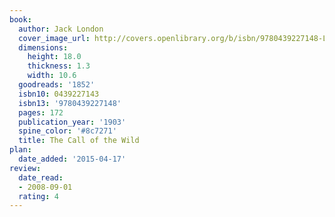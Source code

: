 ```yaml
---
book:
  author: Jack London
  cover_image_url: http://covers.openlibrary.org/b/isbn/9780439227148-L.jpg
  dimensions:
    height: 18.0
    thickness: 1.3
    width: 10.6
  goodreads: '1852'
  isbn10: 0439227143
  isbn13: '9780439227148'
  pages: 172
  publication_year: '1903'
  spine_color: '#8c7271'
  title: The Call of the Wild
plan:
  date_added: '2015-04-17'
review:
  date_read:
  - 2008-09-01
  rating: 4
---
```

